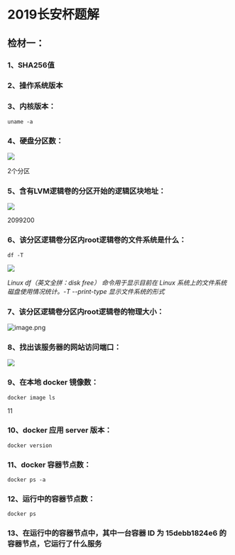 # 2019长安杯题解
## 检材一：
### 1、SHA256值
### 2、操作系统版本
### 3、内核版本：

    uname -a
    
### 4、硬盘分区数：

![](https://s2.loli.net/2022/10/18/yT7Agw5J8ONWLpI.png)

2个分区

### 5、含有LVM逻辑卷的分区开始的逻辑区块地址：

![](https://s2.loli.net/2022/10/18/U5JF6Obwd1DXBqN.png)

2099200

### 6、该分区逻辑卷分区内root逻辑卷的文件系统是什么：

    df -T

![](https://s2.loli.net/2022/10/18/tOAEqLbCuP1WUFY.png)

*Linux df（英文全拼：disk free） 命令用于显示目前在 Linux 系统上的文件系统磁盘使用情况统计。-T    --print-type 显示文件系统的形式*

### 7、该分区逻辑卷分区内root逻辑卷的物理大小：

![image.png](https://s2.loli.net/2022/10/18/bIQ9ftljHoRLSKG.png)

### 8、找出该服务器的网站访问端口：

![](https://s2.loli.net/2022/10/18/aFuxP5TrMHNKGqh.png)

### 9、在本地 docker 镜像数：

    docker image ls

11

### 10、docker 应用 server 版本：

    docker version

### 11、docker 容器节点数：

    docker ps -a

### 12、运行中的容器节点数：

    docker ps

### 13、在运行中的容器节点中，其中一台容器 ID 为   15debb1824e6 的容器节点，它运行了什么服务


<!--stackedit_data:
eyJoaXN0b3J5IjpbLTEyNzMyMTA2OTAsMjAxNTA3OTQxNSwtMT
U2OTkwNTM0NCw4NDk3MjUxODcsOTM5NTI0OTg2LDE2OTA3NDAw
NjYsNzg3NzM1NzM2LDE3ODQ2MzQzOTksMTEwMDMzOTY2MCwyMT
A5MjE1NTQyLDEwNTc5MDE1MjMsMTU1MDY0MDQ3OSwtMTg1MDU2
MzU3LC0yMDg4NzQ2NjEyXX0=
-->